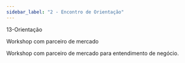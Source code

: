 ```yaml
---
sidebar_label: "2 - Encontro de Orientação"
---
```


13-Orientação	

Workshop com parceiro de mercado	

Workshop com parceiro de mercado para entendimento de negócio.